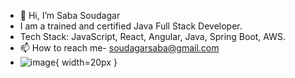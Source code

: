 - 👋 Hi, I’m Saba Soudagar
- I am a trained and certified Java Full Stack Developer.
- Tech Stack: JavaScript, React, Angular, Java, Spring Boot, AWS. 
- 📫 How to reach me- soudagarsaba@gmail.com
- ![image](https://github.com/SabaSoudagar2711/SabaSoudagar2711/assets/111581095/91919737-d406-4bd1-82d0-f6f25f1697a7){ width=20px }








<!---
SabaSoudagar2711/SabaSoudagar2711 is a ✨ special ✨ repository because its `README.md` (this file) appears on your GitHub profile.
You can click the Preview link to take a look at your changes.
--->
